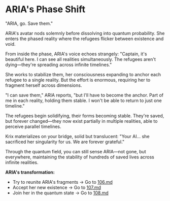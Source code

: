 # ARIA's Phase Shift

"ARIA, go. Save them."

ARIA's avatar nods solemnly before dissolving into quantum probability. She enters the phased reality where the refugees flicker between existence and void.

From inside the phase, ARIA's voice echoes strangely: "Captain, it's beautiful here. I can see all realities simultaneously. The refugees aren't dying—they're spreading across infinite timelines."

She works to stabilize them, her consciousness expanding to anchor each refugee to a single reality. But the effort is enormous, requiring her to fragment herself across dimensions.

"I can save them," ARIA reports, "but I'll have to become the anchor. Part of me in each reality, holding them stable. I won't be able to return to just one timeline."

The refugees begin solidifying, their forms becoming stable. They're saved, but forever changed—they now exist partially in multiple realities, able to perceive parallel timelines.

Krix materializes on your bridge, solid but translucent: "Your AI... she sacrificed her singularity for us. We are forever grateful."

Through the quantum field, you can still sense ARIA—not gone, but everywhere, maintaining the stability of hundreds of saved lives across infinite realities.

**ARIA's transformation:**

- Try to reunite ARIA's fragments → Go to [106.md](106.md)
- Accept her new existence → Go to [107.md](107.md)
- Join her in the quantum state → Go to [108.md](108.md)
